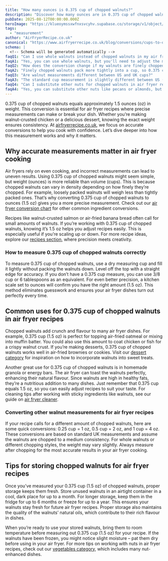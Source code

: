 ```yaml
---
title: "How many ounces is 0.375 cup of chopped walnuts?"
description: "Discover how many ounces are in 0.375 cup of chopped walnuts for perfect air fryer recipes. Get accurate UK conversions now!"
pubDate: 2025-08-12T00:00:00.000Z
heroImage: "https://klueoymssxwfnxsvcyhv.supabase.co/storage/v1/object/public/Shmucket/how-many-ounces-is-0-375-cup-chopped-walnuts.webp"
tags:
  - "measurement"
author: "AirFryerRecipe.co.uk"
canonical: "https://www.airfryerrecipe.co.uk/blog/conversions/cups-to-ounces/how-many-ounces-is-0-375-cup-chopped-walnuts"
schema: |
  <!-- Schema will be generated automatically -->
faqQ1: "Can I use whole walnuts instead of chopped walnuts in my air fryer recipe?"
faqA1: "Yes, you can use whole walnuts, but you'll need to adjust the measurement. Whole walnuts take up more space than chopped ones, so 0.375 cup of whole walnuts will weigh slightly less than 1.5 oz. For best results, chop the walnuts to match your recipe's requirements or adjust the quantity based on weight."
faqQ2: "How does the conversion change if my walnuts are finely chopped versus coarsely chopped?"
faqA2: "Finely chopped walnuts pack more tightly into a cup, so 0.375 cup might weigh slightly more than 1.5 oz. Coarsely chopped walnuts are less dense, so the same volume could weigh a bit less. For precision, always weigh your walnuts in ounces when possible, especially for air fryer recipes where consistency matters."
faqQ3: "Are walnut measurements different between US and UK cups?"
faqA3: "The standard cup measurement is slightly different between US (240ml) and UK (250ml) measurements. However, for chopped walnuts, the difference in weight is minimal - about 0.05 oz for 0.375 cup. Our conversion of 0.375 cup to 1.5 oz uses UK measurements for accuracy in British recipes."
faqQ4: "Can I substitute other nuts for chopped walnuts in air fryer recipes?"
faqA4: "Yes, you can substitute other nuts like pecans or almonds, but remember they may have different weights per cup. For example, 0.375 cup of chopped pecans is about 1.4 oz, while almonds would be closer to 1.7 oz. Always check specific conversions when substituting to maintain your recipe's balance."
---
```

<p>0.375 cup of chopped walnuts equals approximately 1.5 ounces (oz) in weight. This conversion is essential for air fryer recipes where precise measurements can make or break your dish. Whether you’re making walnut-crusted chicken or a delicious dessert, knowing the exact weight ensures consistency. At <a href=https://www.airfryerrecipe.co.uk>airfryerrecipe.co.uk</a>, we focus on accurate conversions to help you cook with confidence. Let’s dive deeper into how this measurement works and why it matters.</p>

<h2>Why accurate measurements matter in air fryer cooking</h2>
<p>Air fryers rely on even cooking, and incorrect measurements can lead to uneven results. Using 0.375 cup of chopped walnuts might seem simple, but weight (ounces) is more reliable than volume (cups). This is because chopped walnuts can vary in density depending on how finely they’re chopped. For example, loosely packed walnuts will weigh less than tightly packed ones. That’s why converting 0.375 cup of chopped walnuts to ounces (1.5 oz) gives you a more precise measurement. Check out our <a href=https://www.airfryerrecipe.co.uk/air-fryer-conversion-chart>air fryer conversion chart</a> for other common ingredient conversions.</p>

<p>Recipes like walnut-crusted salmon or air-fried banana bread often call for small amounts of walnuts. If you’re working with 0.375 cup of chopped walnuts, knowing it’s 1.5 oz helps you adjust recipes easily. This is especially useful if you’re scaling up or down. For more recipe ideas, explore our <a href=https://www.airfryerrecipe.co.uk/recipes>recipes section</a>, where precision meets creativity.</p>

<h3>How to measure 0.375 cup of chopped walnuts correctly</h3>
<p>To measure 0.375 cup of chopped walnuts, use a dry measuring cup and fill it lightly without packing the walnuts down. Level off the top with a straight edge for accuracy. If you don’t have a 0.375 cup measure, you can use 3/8 cup or 6 tablespoons as an equivalent. For even better precision, a kitchen scale set to ounces will confirm you have the right amount (1.5 oz). This method eliminates guesswork and ensures your air fryer dishes turn out perfectly every time.</p>

<h2>Common uses for 0.375 cup of chopped walnuts in air fryer recipes</h2>
<p>Chopped walnuts add crunch and flavour to many air fryer dishes. For example, 0.375 cup (1.5 oz) is perfect for topping air-fried oatmeal or mixing into muffin batter. You could also use this amount to coat chicken or fish for a crispy walnut crust. If you’re making desserts, 0.375 cup of chopped walnuts works well in air-fried brownies or cookies. Visit our <a href=https://www.airfryerrecipe.co.uk/recipe-category/dessert>dessert category</a> for inspiration on how to incorporate walnuts into sweet treats.</p>

<p>Another great use for 0.375 cup of chopped walnuts is in homemade granola or energy bars. The air fryer can toast the walnuts perfectly, enhancing their natural flavour. Since walnuts are high in healthy fats, they’re a nutritious addition to many dishes. Just remember that 0.375 cup equals 1.5 oz, so you can easily adjust recipes to suit your taste. For cleaning tips after working with sticky ingredients like walnuts, see our guide on <a href=https://www.airfryerrecipe.co.uk/air-fryer-cleaner>air fryer cleaner</a>.</p>

<h3>Converting other walnut measurements for air fryer recipes</h3>
<p>If your recipe calls for a different amount of chopped walnuts, here are some quick conversions: 0.25 cup = 1 oz, 0.5 cup = 2 oz, and 1 cup = 4 oz. These conversions are based on standard UK measurements and assume the walnuts are chopped to a medium consistency. For whole walnuts or different chopping styles, the weight may vary slightly. Always measure after chopping for the most accurate results in your air fryer cooking.</p>

<h2>Tips for storing chopped walnuts for air fryer recipes</h2>
<p>Once you’ve measured your 0.375 cup (1.5 oz) of chopped walnuts, proper storage keeps them fresh. Store unused walnuts in an airtight container in a cool, dark place for up to a month. For longer storage, keep them in the fridge for up to 6 months or freeze for up to a year. This ensures your walnuts stay fresh for future air fryer recipes. Proper storage also maintains the quality of the walnuts’ natural oils, which contribute to their rich flavour in dishes.</p>

<p>When you’re ready to use your stored walnuts, bring them to room temperature before measuring out 0.375 cup (1.5 oz) for your recipe. If the walnuts have been frozen, you might notice slight moisture – pat them dry before using in your air fryer. For more tips on working with nuts in air fryer recipes, check out our <a href=https://www.airfryerrecipe.co.uk/recipe-category/vegetables>vegetables category</a>, which includes many nut-enhanced dishes.</p>
